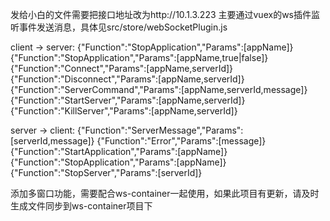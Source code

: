 发给小白的文件需要把接口地址改为http://10.1.3.223
主要通过vuex的ws插件监听事件发送消息，具体见src/store/webSocketPlugin.js

client -> server:
{"Function":"StopApplication","Params":[appName]}
{"Function":"StopApplication","Params":[appName,true|false]}
{"Function":"Connect","Params":[appName,serverId]}
{"Function":"Disconnect","Params":[appName,serverId]}
{"Function":"ServerCommand","Params":[appName,serverId,message]}
{"Function":"StartServer","Params":[appName,serverId]}
{"Function":"KillServer","Params":[appName,serverId]}

server -> client:
{"Function":"ServerMessage","Params":[serverId,message]}
{"Function":"Error","Params":[message]}
{"Function":"StartApplication","Params":[appName]}
{"Function":"StopApplication","Params":[appName]}
{"Function":"StopServer","Params":[serverId]}

添加多窗口功能，需要配合ws-container一起使用，如果此项目有更新，请及时生成文件同步到ws-container项目下